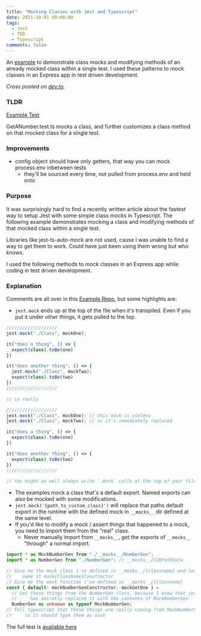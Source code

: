 ```yaml
---
title: "Mocking Classes with Jest and Typescript"
date: 2021-10-01 00:00:00
tags:
  - Jest
  - TDD
  - Typescript
comments: false
---
```


An [example](https://github.com/bmitchinson/ts-node-starter/blob/main/src/GetANumber.test.ts) to
demonstrate class mocks and modifying methods of an already mocked class
within a single test. I used these patterns to mock classes in an Express
app in test driven development.

<!-- excerpt -->

_Cross posted on [dev.to](https://dev.to/bmitchinson/mocking-classes-in-jest-typescript-2pc)._

### TLDR

[Example Test](https://github.com/bmitchinson/ts-node-starter/blob/main/src/GetANumber.test.ts)

GetANumber.test.ts mocks a class, and further customizes a class method on that
mocked class for a single test.

### Improvements

- config object should have only getters, that way you can mock process.env inbetween tests
  - they'll be sourced every time, not pulled from process.env and held onto

### Purpose

It was surprisingly hard to find a recently written article about the
fastest way to setup Jest with some simple class mocks in Typescript. The
following example demonstrates mocking a class and modifying
methods of that mocked class within a single test.

Libraries like jest-ts-auto-mock are not used, cause I was unable to find a way
to get them to work. Could have just been using them wrong but who knows.

I used the following methods to mock classes in an Express app while coding in
test driven development.

### Explanation

Comments are all over in this [Example Repo](https://github.com/bmitchinson/ts-node-starter),
but some highlights are:

- `jest.mock` ends up at the top of the file when it's transpiled.
  Even if you put it under other things, it gets pulled to the top.

```typescript
///////////////////
jest.mock("./Class", mockOne);

it("does a thing", () => {
  expect(class).toBe(one)
})

it("does another thing", () => {
  jest.mock("./Class", mockTwo);
  expect(class).toBe(two)
})
///////////////////

// is really

///////////////////
jest.mock("./Class", mockOne); // this mock is useless
jest.mock("./Class", mockTwo); // as it's immediately replaced

it("does a thing", () => {
  expect(class).toBe(one)
})

it("does another thing", () => {
  expect(class).toBe(two)
})
///////////////////

// You might as well always write `.mock` calls at the top of your file.
```

- The examples mock a class that's a default export. Named exports can also
  be mocked with some modifications.
- `jest.mock('{path_to_custom_class}')` will replace that paths default export
  in the runtime with the defined mock in `__mocks__` dir defined at the same
  level.
- If you'd like to modify a mock / assert things that happened to a mock, you need to import them from the "real" class.
  - Never manually import from `__mocks__`, get the exports of `__mocks__` "through" a normal import.

```typescript
import * as MockNumberGen from "./__mocks__/NumberGen";
import * as NumberGen from "./NumberGen"; // __mocks__/CVEPathData

// Give me the mock class i've defined in __mocks__/{classname} and let me
//    name it mock{ClassName}Constructor
// Give me the mock function i've defined in __mocks__/{classname}
const { default: mockNumberGenConstructor, mockGetOne } =
  // Get these things from the NumberGen class, because I know that jest
  //     has secretly replaced it with the contents of MockNumberGen
  NumberGen as unknown as typeof MockNumberGen;
// Tell typescript that these things are really coming from MockNumberGen,
//     so it should type them as such
```

The full test is [available here](https://github.com/bmitchinson/ts-node-starter/blob/main/src/GetANumber.test.ts)
